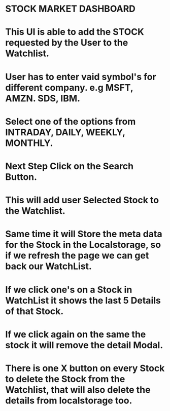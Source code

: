 # STOCK MARKET DASHBOARD

# This UI is able to add the STOCK requested by the User to the Watchlist.
# User has to enter vaid symbol's for different company. e.g MSFT, AMZN. SDS, IBM.
# Select one of the options from INTRADAY, DAILY, WEEKLY, MONTHLY.
# Next Step Click on the Search Button.
# This will add user Selected Stock to the Watchlist.
# Same time it will Store the meta data for the Stock in the Localstorage, so if we refresh the page we can get back our WatchList.
# If we click one's on a Stock in WatchList it shows the last 5 Details of that Stock.
# If we click again on the same the stock it will remove the detail Modal.
# There is one X button on every Stock to delete the Stock from the Watchlist, that will also delete the details from localstorage too.

